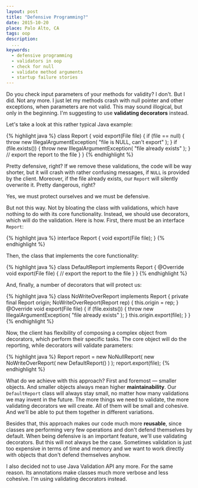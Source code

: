 ```yaml
---
layout: post
title: "Defensive Programming?"
date: 2015-10-20
place: Palo Alto, CA
tags: oop
description:
  ...
keywords:
  - defensive programming
  - validators in oop
  - check for null
  - validate method arguments
  - startup failure stories
---
```


Do you check input parameters of your methods for validity?
I don't. But I did. Not any more.
I just let my methods crash with null pointer and other exceptions,
when parameters are not valid.
This may sound illogical, but only in the beginning.
I'm suggesting to use **validating decorators** instead.

<!--more-->

Let's take a look at this rather typical Java example:

{% highlight java %}
class Report {
  void export(File file) {
    if (file == null) {
      throw new IllegalArgumentException(
        "file is NULL, can't export"
      );
    }
    if (file.exists()) {
      throw new IllegalArgumentException(
        "file already exists"
      );
    }
    // export the report to the file
  }
}
{% endhighlight %}

Pretty defensive, right? If we remove these validations, the code
will be way shorter, but it will crash with rather confusing messages,
if `NULL` is provided by the client. Moreover, if the file already exists,
our `Report` will silently overwrite it. Pretty dangerous, right?

Yes, we must protect ourselves and we must be defensive.

But not this way. Not by bloating the class with validations,
which have nothing to do with its core functionality. Instead, we should
use decorators, which will do the validation. Here is how. First,
there must be an interface `Report`:

{% highlight java %}
interface Report {
  void export(File file);
}
{% endhighlight %}

Then, the class that implements the core functionality:

{% highlight java %}
class DefaultReport implements Report {
  @Override
  void export(File file) {
    // export the report to the file
  }
}
{% endhighlight %}

And, finally, a number of decorators that will protect us:

{% highlight java %}
class NoWriteOverReport implements Report {
  private final Report origin;
  NoWriteOverReport(Report rep) {
    this.origin = rep;
  }
  @Override
  void export(File file) {
    if (file.exists()) {
      throw new IllegalArgumentException(
        "file already exists"
      );
    }
    this.origin.export(file);
  }
}
{% endhighlight %}

Now, the client has flexibility of composing a complex object
from decorators, which perform their specific tasks. The core object
will do the reporting, while decorators will validate parameters:

{% highlight java %}
Report report = new NoNullReport(
  new NoWriteOverReport(
    new DefaultReport()
  )
);
report.export(file);
{% endhighlight %}

What do we achieve with this approach?
First and foremost &mdash; smaller objects.
And smaller objects always mean higher **maintainability**.
Our `DefaultReport` class will always stay small, no matter
how many validations we may invent in the future. The
more things we need to validate, the more validating decorators
we will create. All of them will be small and cohesive. And we'll
be able to put them together in different variations.

Besides that, this approach makes our code much more
**reusable**, since classes are performing very few operations
and don't defend themselves by default. When being defensive
is an important feature, we'll use validating decorators. But
this will not always be the case. Sometimes validation is just
too expensive in terms of time and memory and we want to work
directly with objects that don't defend themselves anyhow.

I also decided not to use Java Validation API any more. For the
same reason. Its annotations make classes much more verbose
and less cohesive. I'm using validating decorators instead.


